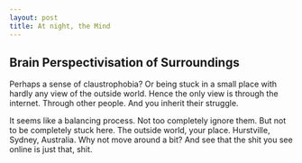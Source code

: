 ```yaml
---
layout: post
title: At night, the Mind
---
```


## Brain Perspectivisation of Surroundings

Perhaps a sense of claustrophobia? Or being stuck in a small place with hardly any view of the outside world.
Hence the only view is through the internet. Through other people. And you inherit their struggle.

It seems like a balancing process. Not too completely ignore them. But not to be completely stuck here.
The outside world, your place. Hurstville, Sydney, Australia. Why not move around a bit? And see that the shit you see online
is just that, shit.
